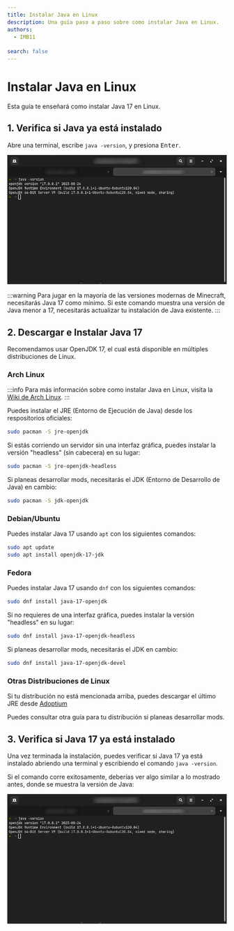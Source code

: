 ```yaml
---
title: Instalar Java en Linux
description: Una guía paso a paso sobre como instalar Java en Linux.
authors:
  - IMB11

search: false
---
```


# Instalar Java en Linux

Esta guía te enseñará como instalar Java 17 en Linux.

## 1. Verifica si Java ya está instalado

Abre una terminal, escribe `java -version`, y presiona <kbd>Enter</kbd>.

![Terminal con el comando "java -version" escrito](/assets/players/installing-java/linux-java-version.png)

:::warning
Para jugar en la mayoría de las versiones modernas de Minecraft, necesitarás Java 17 como mínimo. Si este comando muestra una versión de Java menor a 17, necesitarás actualizar tu instalación de Java existente.
:::

## 2. Descargar e Instalar Java 17

Recomendamos usar OpenJDK 17, el cual está disponible en múltiples distribuciones de Linux.

### Arch Linux

:::info
Para más información sobre como instalar Java en Linux, visita la [Wiki de Arch Linux](https://wiki.archlinux.org/title/Java).
:::

Puedes instalar el JRE (Entorno de Ejecución de Java) desde los respositorios oficiales:

```sh
sudo pacman -S jre-openjdk
```

Si estás corriendo un servidor sin una interfaz gráfica, puedes instalar la versión "headless" (sin cabecera) en su lugar:

```sh
sudo pacman -S jre-openjdk-headless
```

Si planeas desarrollar mods, necesitarás el JDK (Entorno de Desarrollo de Java) en cambio:

```sh
sudo pacman -S jdk-openjdk
```

### Debian/Ubuntu

Puedes instalar Java 17 usando `apt` con los siguientes comandos:

```sh
sudo apt update
sudo apt install openjdk-17-jdk
```

### Fedora

Puedes instalar Java 17 usando `dnf` con los siguientes comandos:

```sh
sudo dnf install java-17-openjdk
```

Si no requieres de una interfaz gráfica, puedes instalar la versión "headless" en su lugar:

```sh
sudo dnf install java-17-openjdk-headless
```

Si planeas desarrollar mods, necesitarás el JDK en cambio:

```sh
sudo dnf install java-17-openjdk-devel
```

### Otras Distribuciones de Linux

Si tu distribución no está mencionada arriba, puedes descargar el último JRE desde [Adoptium](https://adoptium.net/temurin/)

Puedes consultar otra guía para tu distribución si planeas desarrollar mods.

## 3. Verifica si Java 17 ya está instalado

Una vez terminada la instalación, puedes verificar si Java 17 ya está instalado abriendo una terminal y escribiendo el comando `java -version`.

Si el comando corre exitosamente, deberías ver algo similar a lo mostrado antes, donde se muestra la versión de Java:

![Terminal con el comando "java -version" escrito](/assets/players/installing-java/linux-java-version.png)

